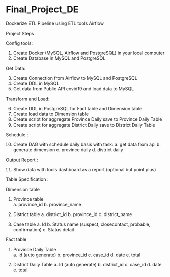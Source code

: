# Final_Project_DE
Dockerize ETL Pipeline using ETL tools Airflow

Project Steps

Config tools:

1. Create Docker (MySQL, Airflow and PostgreSQL) in your local computer
2. Create Database in MySQL and PostgreSQL

Get Data:

3. Create Connection from Airflow to MySQL and PostgreSQL
4. Create DDL in MySQL
5. Get data from Public API covid19 and load data to MySQL

Transform and Load:

6. Create DDL in PostgreSQL for Fact table and Dimension table
7. Create load data to Dimension table
8. Create script for aggregate Province Daily save to Province Daily Table
9. Create script for aggregate District Daily save to District Daily Table

Schedule :

10. Create DAG with schedule daily basis with task:
  a. get data from api
  b. generate dimension
  c. province daily
  d. district daily

Output Report :

11. Show data with tools dashboard as a report (optional but point plus)

Table Specification :

Dimension table
1. Province table  
  a. province_id
  b. province_name

2. District table 
  a. district_id
  b. province_id
  c. district_name

3. Case table 
  a. Id
  b. Status name (suspect, closecontact, probable, confirmation)
  c. Status detail

Fact table

1. Province Daily Table  
  a. Id (auto generate)
  b. province_id
  c. case_id
  d. date
  e. total

2. District Daily Table
  a. Id (auto generate)
  b. district_id
  c. case_id
  d. date
  e. total
